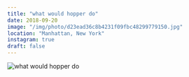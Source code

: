 ```yaml
---
title: "what would hopper do"
date: 2018-09-20
image: "/img/photo/d23ead36c8b4231f09fbc48299779150.jpg"
location: "Manhattan, New York"
instagram: true
draft: false
---
```


![what would hopper do](/img/photo/d23ead36c8b4231f09fbc48299779150.jpg)
